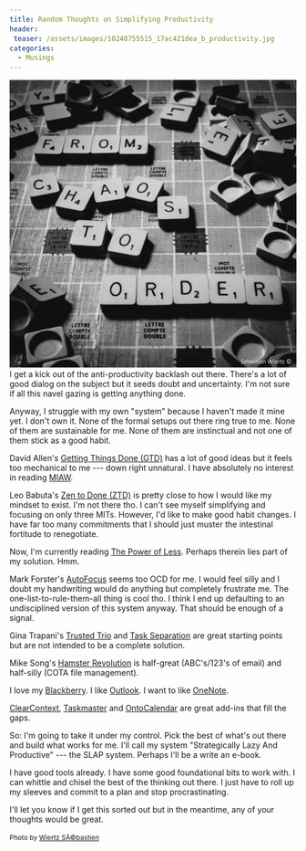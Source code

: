 ```yaml
---
title: Random Thoughts on Simplifying Productivity
header:
 teaser: /assets/images/10248755515_17ac421dea_b_productivity.jpg
categories:
  - Musings
---
```

<img src="/assets/images/10248755515_17ac421dea_b_productivity.jpg">I get a kick out of the anti-productivity backlash out there. There's a lot of good dialog on the subject but it seeds doubt and uncertainty. I'm not sure if all this navel gazing is getting anything done.

Anyway, I struggle with my own "system" because I haven't made it mine yet. I don't own it. None of the formal setups out there ring true to me. None of them are sustainable for me. None of them are instinctual and not one of them stick as a good habit.

David Allen's <a href="http://en.wikipedia.org/wiki/GTD">Getting Things Done (GTD)</a> has a lot of good ideas but it feels too mechanical to me --- down right unnatural. I have absolutely no interest in reading <a href="http://www.davidco.com/miaw.php">MIAW</a>.

Leo Babuta's <a href="http://zenhzen%20to%20done%20%28ztd%29/">Zen to Done (ZTD)</a> is pretty close to how I would like my mindset to exist. I'm not there tho. I can't see myself simplifying and focusing on only three MITs. However, I'd like to make good habit changes. I have far too many commitments that I should just muster the intestinal fortitude to renegotiate.

Now, I'm currently reading <a href="http://thepowerofless.com/">The Power of Less</a>. Perhaps therein lies part of my solution. Hmm.

Mark Forster's <a href="http://autofocus/">AutoFocus</a> seems too OCD for me. I would feel silly and I doubt my handwriting would do anything but completely frustrate me. The one-list-to-rule-them-all thing is cool tho. I think I end up defaulting to an undisciplined version of this system anyway. That should be enough of a signal.

Gina Trapani's <a href="http://lifehacker.com/software/top/geek-to-live--empty-your-inbox-with-the-trusted-trio-182318.php">Trusted Trio</a> and <a href="http://lifehacker.com/software/geek-to-live/separate-your-email-from-your-to+dos-272590.php">Task Separation</a> are great starting points but are not intended to be a complete solution.

Mike Song's <a href="http://www.hamsterrevolution.com/">Hamster Revolution</a> is half-great (ABC's/123's of email) and half-silly (COTA file management).

I love my <a href="http://en.wikipedia.org/wiki/BlackBerry_Javelin">Blackberry</a>. I like <a href="http://lifehacker.com/381966/tweak-microsoft-outlook-to-empty-your-inbox-faster">Outlook</a>. I want to like <a href="http://onenote/">OneNote</a>.

<a href="http://clearcontext.com/">ClearContext</a>, <a href="http://www.s4bb.com/software/taskmaster/">Taskmaster</a> and <a href="http://ontocalendar/">OntoCalendar</a> are great add-ins that fill the gaps.

So: I'm going to take it under my control. Pick the best of what's out there and build what works for me. I'll call my system "Strategically Lazy And Productive" --- the SLAP system. Perhaps I'll be a write an e-book.

I have good tools already. I have some good foundational bits to work with. I can whittle and chisel the best of the thinking out there. I just have to roll up my sleeves and commit to a plan and stop procrastinating.

I'll let you know if I get this sorted out but in the meantime, any of your thoughts would be great.

<small>Photo by <a href="http://www.flickr.com/photos/36169570@N08/10248755515" target="_blank">Wiertz SÃ©bastien</a> </small>